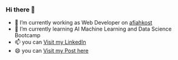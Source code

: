 ### Hi there 👋

<!--
**ditorisan/ditorisan** is a ✨ _special_ ✨ repository because its `README.md` (this file) appears on your GitHub profile.

Here are some ideas to get you started:

- 🔭 I’m currently working on ...
- 🌱 I’m currently learning ...
- 👯 I’m looking to collaborate on ...
- 🤔 I’m looking for help with ...
- 💬 Ask me about ...
- 📫 How to reach me: ...
- 😄 Pronouns: ...
- ⚡ Fun fact: ...
-->
- 🔭 I’m currently working as Web Developer on [afiahkost](https:\\www.afiahkost.com)
- 🌱 I’m currently learning AI Machine Learning and Data Science Bootcamp
- 📫 you can [Visit my LinkedIn](https://www.linkedin.com/in/andiauliyanto)
- 😄 you can [Visit my Post here](https://www.linkedin.com/in/andiauliyanto/recent-activity/all/)
  

